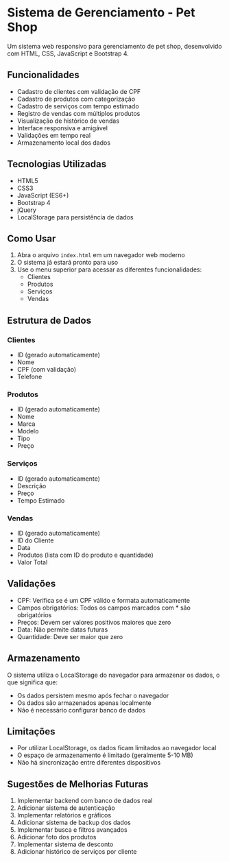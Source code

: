 # Sistema de Gerenciamento - Pet Shop

Um sistema web responsivo para gerenciamento de pet shop, desenvolvido com HTML, CSS, JavaScript e Bootstrap 4.

## Funcionalidades

- Cadastro de clientes com validação de CPF
- Cadastro de produtos com categorização
- Cadastro de serviços com tempo estimado
- Registro de vendas com múltiplos produtos
- Visualização de histórico de vendas
- Interface responsiva e amigável
- Validações em tempo real
- Armazenamento local dos dados

## Tecnologias Utilizadas

- HTML5
- CSS3
- JavaScript (ES6+)
- Bootstrap 4
- jQuery
- LocalStorage para persistência de dados

## Como Usar

1. Abra o arquivo `index.html` em um navegador web moderno
2. O sistema já estará pronto para uso
3. Use o menu superior para acessar as diferentes funcionalidades:
   - Clientes
   - Produtos
   - Serviços
   - Vendas

## Estrutura de Dados

### Clientes
- ID (gerado automaticamente)
- Nome
- CPF (com validação)
- Telefone

### Produtos
- ID (gerado automaticamente)
- Nome
- Marca
- Modelo
- Tipo
- Preço

### Serviços
- ID (gerado automaticamente)
- Descrição
- Preço
- Tempo Estimado

### Vendas
- ID (gerado automaticamente)
- ID do Cliente
- Data
- Produtos (lista com ID do produto e quantidade)
- Valor Total

## Validações

- CPF: Verifica se é um CPF válido e formata automaticamente
- Campos obrigatórios: Todos os campos marcados com * são obrigatórios
- Preços: Devem ser valores positivos maiores que zero
- Data: Não permite datas futuras
- Quantidade: Deve ser maior que zero

## Armazenamento

O sistema utiliza o LocalStorage do navegador para armazenar os dados, o que significa que:
- Os dados persistem mesmo após fechar o navegador
- Os dados são armazenados apenas localmente
- Não é necessário configurar banco de dados

## Limitações

- Por utilizar LocalStorage, os dados ficam limitados ao navegador local
- O espaço de armazenamento é limitado (geralmente 5-10 MB)
- Não há sincronização entre diferentes dispositivos

## Sugestões de Melhorias Futuras

1. Implementar backend com banco de dados real
2. Adicionar sistema de autenticação
3. Implementar relatórios e gráficos
4. Adicionar sistema de backup dos dados
5. Implementar busca e filtros avançados
6. Adicionar foto dos produtos
7. Implementar sistema de desconto
8. Adicionar histórico de serviços por cliente 